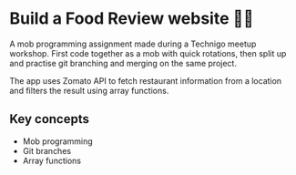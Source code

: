 # Build a Food Review website 🌮🥑

A mob programming assignment made during a Technigo meetup workshop.
First code together as a mob with quick rotations, then split up and practise git branching and merging on the same project. 

The app uses Zomato API to fetch restaurant information from a location and filters the result using array functions. 

## Key concepts
* Mob programming
* Git branches 
* Array functions

